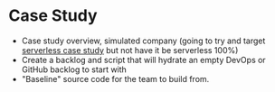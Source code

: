 # Case Study


-   Case study overview, simulated company (going to try and target [serverless case study](https://github.com/microsoft/MCW-Serverless-architecture/blob/master/Whiteboard%20design%20session/WDS%20student%20guide%20-%20Serverless%20architecture.md) but not have it be serverless 100%)
-   Create a backlog and script that will hydrate an empty DevOps or GitHub backlog to start with
- "Baseline" source code for the team to build from.
